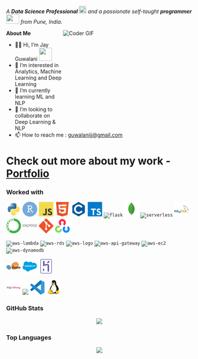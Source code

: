 <p>
  <em>
    A <b> Data Science Professional </b> <img src="https://raw.githubusercontent.com/TheDudeThatCode/TheDudeThatCode/master/Assets/Medal.gif" width=20 height=20> and a passionate self-taught <b>programmer</b> <img src="https://raw.githubusercontent.com/TheDudeThatCode/TheDudeThatCode/master/Assets/Developer.gif" width=35 height=25> from Pune, India.
  </em>
 </p>

<img align="right" alt="Coder GIF" height=250 width=350 src="https://i.pinimg.com/originals/e4/26/70/e426702edf874b181aced1e2fa5c6cde.gif" />


**About Me**

- 🥷🏻 Hi, I’m Jay Guwalani  <img src="https://raw.githubusercontent.com/TheDudeThatCode/TheDudeThatCode/master/Assets/Hi.gif" width=35 height=35>
- 👀 I’m interested in Analytics, Machine Learning and Deep Learning
- 🌱 I’m currently learning ML and NLP
- 👾 I’m looking to collaborate on Deep Learning & NLP
- 📫 How to reach me : guwalanijj@gmail.com
# Check out more about my work  - [Portfolio](https://jayds22.github.io/Portfolio/)








### Worked with 

<code><img height="40" src="https://raw.githubusercontent.com/devicons/devicon/master/icons/python/python-original.svg" title="python"></code>
<code><img height="40" src="https://github.com/devicons/devicon/blob/master/icons/rstudio/rstudio-original.svg" title="rstudio"></code>
<code><img height="40" src="https://raw.githubusercontent.com/devicons/devicon/master/icons/javascript/javascript-original.svg" title="javascript"></code>
<code><img height="40" src="https://raw.githubusercontent.com/devicons/devicon/master/icons/html5/html5-original.svg" title="html5"></code>
<code><img height="40" src="https://raw.githubusercontent.com/devicons/devicon/master/icons/c/c-plain.svg" title="C"></code>
<code><img height="40" src="https://raw.githubusercontent.com/devicons/devicon/master/icons/typescript/typescript-plain.svg" title="typescript"></code>
<code><img height="40" src="https://www.vectorlogo.zone/logos/pocoo_flask/pocoo_flask-icon.svg" title="flask"></code>
<code><img height="40" src="https://raw.githubusercontent.com/devicons/devicon/master/icons/mongodb/mongodb-original.svg" title="mongodb"></code>
<code><img height="40" src="https://res.cloudinary.com/practicaldev/image/fetch/s--ipV6F4tM--/c_limit%2Cf_auto%2Cfl_progressive%2Cq_auto%2Cw_880/https://raw.githubusercontent.com/serverless/assets/master/Icon/Framework/PNG/Serverless_Framework-icon01.png" title="serverless"></code>
<code><img height="40" src="https://raw.githubusercontent.com/devicons/devicon/master/icons/mysql/mysql-original-wordmark.svg" title="mysql"></code>
<code><img height="40" src="https://github.com/devicons/devicon/blob/master/icons/anaconda/anaconda-original.svg" title="anaconda"></code>
<code><img height="40" src="https://raw.githubusercontent.com/devicons/devicon/master/icons/express/express-original-wordmark.svg" title="express.js"></code>
<code><img height="40" src="https://raw.githubusercontent.com/devicons/devicon/master/icons/git/git-original.svg" title="git"></code>
<code><img height="40" src="https://github.com/devicons/devicon/blob/master/icons/opencv/opencv-original.svg" title="opencv"></code>

<code><img height="40" src="https://cdn.worldvectorlogo.com/logos/aws-lambda-1.svg" title="aws-lambda"></code>
<code><img height="40" src="https://cdn.worldvectorlogo.com/logos/aws-rds.svg" title="aws-rds"></code>
<code><img height="40" src="https://cdn.worldvectorlogo.com/logos/aws-logo.svg" title="aws-logo"></code>
<code><img height="40" src="https://cdn.worldvectorlogo.com/logos/aws-api-gateway.svg" title="aws-api-gateway"></code>
<code><img height="40" src="https://cdn.worldvectorlogo.com/logos/aws-ec2.svg" title="aws-ec2"></code>
<code><img height="40" src="https://cdn.worldvectorlogo.com/logos/aws-dynamodb.svg" title="aws-dynamodb"></code>

<code><img height="40" src="https://raw.githubusercontent.com/github/explore/80688e429a7d4ef2fca1e82350fe8e3517d3494d/topics/scikit-learn/scikit-learn.png" title="sklearn"></code>
<code><img height="40" src="https://github.com/devicons/devicon/blob/master/icons/salesforce/salesforce-original.svg" title="salesforce"></code>
<code><img height="40" src="https://github.com/devicons/devicon/blob/master/icons/heroku/heroku-original.svg" title="heroku"></code>

<code><img height="40" src="https://github.com/devicons/devicon/blob/master/icons/sqlalchemy/sqlalchemy-original-wordmark.svg" title="sqlalchemy"></code>
<code><img height="40" src="https://cdn.worldvectorlogo.com/logos/tensorflow-2.svg"></code>
<code><img height="40" src="https://github.com/devicons/devicon/blob/master/icons/vscode/vscode-original.svg" title="vscode"></code>
<code><img height="40" src="https://raw.githubusercontent.com/devicons/devicon/master/icons/linux/linux-original.svg" title="linux"></code>

### GitHub Stats

<p align="center">
  <a href = "https://github.com/JayDS22">
<img src="https://github-readme-stats.vercel.app/api?username=JayDS22&show_icons=true&title_color=ffc857&icon_color=8ac926&text_color=daf7dc&bg_color=151515&count_private=true&include_all_commits=true">
  </a>
 </p>
 
### Top Languages

<p align="center">
<a href = "https://github.com/JayDS22">
  <img src="https://github-readme-stats.vercel.app/api/top-langs/?username=JayDS22&layout=compact&title_color=ffc857&icon_color=8ac926&text_color=daf7dc&bg_color=151515&card_width=400">
</a>
</p>

<!---
JayDS22/JayDS22 is a ✨ special ✨ repository because its `README.md` (this file) appears on your GitHub profile.
You can click the Preview link to take a look at your changes.
--->

